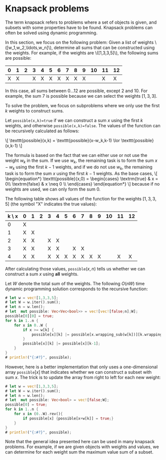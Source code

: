 # Knapsack problems

The term knapsack refers to problems where
a set of objects is given, and 
subsets with some properties
have to be found.
Knapsack problems can often be solved
using dynamic programming.

In this section, we focus on the following
problem: Given a list of weights
\\([w_1,w_2,\ldots,w_n]\\),
determine all
sums that can be constructed using the weights.
For example, if the weights are
\\([1,3,3,5]\\), the following sums are possible:


| 0 | 1 | 2 | 3 | 4 | 5 | 6 | 7 | 8 | 9 | 10 | 11 | 12 | 
|---|---|---|---|---|---|---|---|---|---|---|---|---|
| X | X | | X | X | X | X | X | X | X | | X | X |

In this case, all sums between $0 \ldots 12$
are possible, except 2 and 10.
For example, the sum 7 is possible because we
can select the weights $[1,3,3]$.

To solve the problem, we focus on subproblems
where we only use the first $k$ weights
to construct sums.

Let `possible(x,k)=true` if
we can construct a sum $x$
using the first $k$ weights,
and otherwise `possible(x,k)=false`.
The values of the function can be recursively
calculated as follows:

\\[ \texttt{possible}(x,k) = \texttt{possible}(x-w_k,k-1) \lor \texttt{possible}(x,k-1) \\]

The formula is based on the fact that we can
either use or not use the weight $w_k$ in the sum.
If we use $w_k$, the remaining task is to
form the sum $x-w_k$ using the first $k-1$ weights,
and if we do not use $w_k$,
the remaining task is to form the sum $x$
using the first $k-1$ weights.
As the base cases,
\\[
\begin{equation*}
    \texttt{possible}(x,0) = \begin{cases}
               \textrm{true}    & x = 0\\\\
               \textrm{false}   & x \neq 0 \\\\
           \end{cases}
\end{equation*}
\\]
because if no weights are used,
we can only form the sum 0.

The following table shows all values of the function
for the weights $[1,3,3,5]$ (the symbol "X"
indicates the true values):

| k \ x | 0 | 1 | 2 | 3 | 4 | 5 | 6 | 7 | 8 | 9 | 10 | 11 | 12 |
|---|---|---|---|---|---|---|---|---|---|---|---|---|---|
| 0 | X | | | | | | | | | | | |
| 1 | X | X | | | | | | | | | |
|  2 | X | X | | X | X | | | | | | |
| 3 | X | X | | X | X | | X | X | | | |
| 4 | X | X | | X | X | X | X | X | X | X | | X | X |

After calculating those values, $\texttt{possible}(x,n)$
tells us whether we can construct a
sum $x$ using **all** weights.

Let $W$ denote the total sum of the weights.
The following $O(nW)$ time
dynamic programming solution
corresponds to the recursive function:
```rust
# let w = vec![1,3,3,5];
# let W = w.iter().sum();
# let n = w.len();
# let  mut possible: Vec<Vec<bool>> = vec![vec![false;n];W];
possible[0][0] = true;
for k in 1..n {
    for x in 0..W {
        if x >= w[k] {
            possible[x][k] |= possible[x.wrapping_sub(w[k])][k.wrapping_sub(1)];
        }
        possible[x][k] |= possible[x][k-1];
    }
}
# println!("{:#?}", possible);
```

However, here is a better implementation that only uses
a one-dimensional array $\texttt{possible}[x]$
that indicates whether we can construct a subset with sum $x$.
The trick is to update the array from right to left for
each new weight:
```rust
# let w = vec![1,3,3,5];
# let W = w.iter().sum();
# let n = w.len();
# let  mut possible: Vec<bool> = vec![false;W];
possible[0] = true;
for k in 1..n {
    for x in (0..W).rev(){
        if possible[x] {possible[x+w[k]] = true;}
    }
}
# println!("{:#?}", possible);
```

Note that the general idea presented here can be used
in many knapsack problems.
For example, if we are given objects with weights and values,
we can determine for each weight sum the maximum value
sum of a subset.

